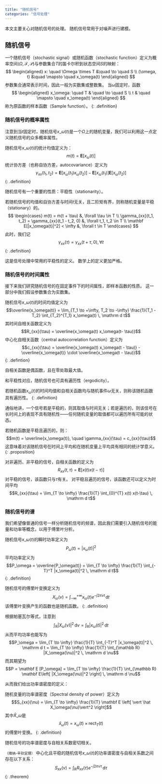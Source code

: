 ```yaml
---
title: "随机信号"
categories: "信号处理"
---
```


本文主要关心对随机信号的处理。
随机信号常用于对噪声进行建模。

## 随机信号

一个随机信号（stochastic signal）或随机函数（stochastic function）定义为概率空间$(\Omega, \mathcal F, \mathcal P)$与参数集合$T$的笛卡尔积到状态空间$S$的映射：
$$
\begin{aligned}
x: \quad \Omega \times T &\quad \to \quad S \\
(\omega, t) &\quad \mapsto \quad x_\omega(t)
\end{aligned}
$$
参数集合通常表示时间，因此一般为实数集或整数集。
当$\omega$固定时，函数
$$
\begin{aligned}
x_\omega: \quad T & \quad \to \quad S \\
t & \quad \mapsto \quad x_\omega(t)
\end{aligned}
$$
称为原函数的样本函数（Sample function）。
{: .definition}

### 随机信号的概率属性

注意到当$t$固定时，随机信号$x\_\omega(t)$是一个$\Omega$上的随机变量，我们可以利用这一点定义随机信号的众多概率属性。

随机信号$x\_\omega(t)$的统计均值定义为：
$$m(t) = \mathbf E [x_\omega(t)]$$
统计协方差（也称自协方差，autocovariance）定义为
$$\gamma_{xx}(t_1, t_2) = \mathbf E[x_\omega(t_1) x_\omega(t_2)] - \mathbf E[x_\omega(t_1)] \mathbf E[x_\omega(t_2)]$$
{: .definition}

随机信号有一个重要的性质：平稳性（stationarity）。

若随机信号的均值和自协方差与时间$t$无关，且二阶矩有界，则称随机变量是平稳（stationary）的。
$$
\begin{cases}
m(t) = m(t + \tau) &, \forall \tau \in T \\
\gamma_{xx}(t_1, t_2) = \gamma_{xx}(t_1 - t_2, 0) &, \forall t_1, t_2 \in T \\
\mathbf E[|x_\omega(t)|^2] < \infty &, \forall t \in T
\end{cases}
$$
此时，我们记
$$\gamma_{xx}(\tau) = \gamma_{xx}(t + \tau, 0), \forall t$$
{: .definition}

这是信号处理中常用的平稳性的定义。
数学上的定义更加严格。

### 随机信号的时间属性

接下来我们研究随机信号的在固定事件下的时间属性，即样本函数的性质。
这一部分中我们假设参数集合为实数集。

随机信号$x\_\omega(t)$的时间均值定义为
$$\overline{x_\omega(t)} = \lim_{T_1 \to +\infty, T_2 \to -\infty} \frac{1}{T_1 - T_2} \int_{T_2}^{T_1} x_\omega(t) \, \mathrm d t$$
其时间自相关函数定义为
$$R_{xx}(\tau) = \overline{x_\omega(t) x_\omega(t-
\tau)}$$
中心化自相关函数（central autocorrelation function）定义为
$$c_{xx}(\tau) = \overline{x_\omega(t) x_\omega(t - \tau)} - \overline{x_\omega(t)} \cdot \overline{x_\omega(t - \tau)}$$
{: .defintion}

自相关函数是偶函数，且在零处取最大值。

和平稳性对应，随机信号也可具有遍历性（ergodicity）。

若随机函数$x_\omega(t)$的时间均值和自相关函数均与随机事件$\omega$无关，则称该随机函数具有遍历性。
{: .definition}

通俗地讲，一个信号若是平稳的，则其取值与时间无关；若是遍历的，则该信号在长时间上的表现不具有随机性——任何随机变量的取值都可以遍历所有可能的状态。

若随机函数是平稳且遍历的，则：
$$m(t) = \overline{x_\omega(t)}, \quad \gamma_{xx}(\tau) = c_{xx}(\tau)$$
这意味着对该随机信号在时间上平均和在随机变量上平均具有相同的统计学意义。
{: .proposition}

对非遍历、非平稳的信号，自相关函数的定义为
$$R_{xx}(t, \tau) = \mathbf E[x(t) x(t-\tau)]$$
对平稳的信号，该函数只与$\tau$有关。
对平稳且遍历的信号，该函数还可以定义为时间平均
$$R_{xx}(\tau) = \lim_{T \to \infty} \frac{1}{T} \int_{0}^{T} x(t) x(t-\tau) \, \mathrm d t$$

### 随机信号的谱

我们希望像普通的信号一样分析随机信号的频谱，因此我们需要引入随机信号的能量和功率等概念，以用于傅里叶分析。

随机信号$x\_\omega(t)$的瞬时功率定义为
$$P_\omega(t) = \vert x_\omega(t) \vert^2$$
平均功率定义为
$$P_\omega = \overline{P_\omega(t)} = \lim_{T \to \infty} \frac{1}{T} \int_{-T}^T |x_\omega(t)|^2 \, \mathrm d t$$
{: .definition}

随机信号的傅里叶变换定义为
$$X_\omega(\nu) = \int_{-\infty}^{+\infty} x_\omega(t) e^{-j 2\pi \nu t} \, \mathrm d t$$
该傅里叶变换产生的函数也是随机函数。
{: .definition}

根据帕塞瓦尔等式，注意到
$$\int_{\mathbb R} \vert X_\omega (\nu) \vert^2 \, \mathrm d \nu = \int_{\mathbb R} \vert x_\omega(t) \vert^2 \, \mathrm d t$$
从而平均功率也能写为
$$P_\omega = \lim_{T \to \infty} \frac{1}{T} \int_{-T}^T |x_\omega(t)|^2 \, \mathrm d t = \lim_{T \to \infty} \frac{1}{T} \int_{\mathbb R} |X_\omega(\nu)|^2 \, \mathrm d \nu$$
而其期望为
$$P = \mathbf E [P_\omega] = \lim_{T \to \infty} \frac{1}{T} \int_{\mathbb R} \mathbf E\left[ |X_\omega(\nu)|^2 \right] \, \mathrm d \nu$$

从而我们给出功率谱密度的定义：

随机变量的功率谱密度（Spectral density of power）定义为
$$S_{xx}(\nu) = \lim_{T \to \infty} \frac{1}{T} \mathbf E \left[ \vert \hat X_\omega(\nu)\vert^2 \right]$$
其中$\hat X\_\omega$是
$$
\DeclareMathOperator{\rect}{rect}
\hat x_\omega(t) = x_\omega(t) \times \rect_T(t)
$$
的傅里叶变换。
{: .definition}

随机信号的功率谱密度与自相关系数密切相关。

<small>（维纳-辛钦定理）</small>
中心化且平稳的随机信号$x\_\omega(t)$的功率谱密度与自相关系数之间存在以下关系：
$$S_{xx}(\nu) = \int_{\mathbb R} R_{xx}(\tau) e^{-j 2\pi \nu \tau}\, \mathrm d \tau$$
{: .theorem}
